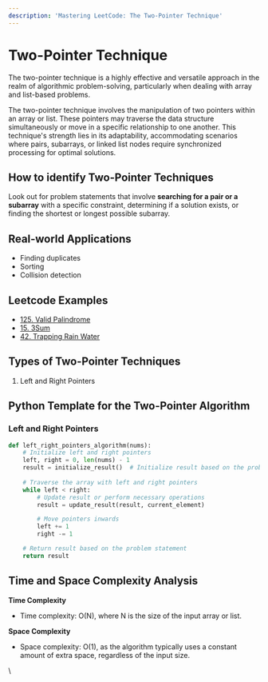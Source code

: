 ```yaml
---
description: 'Mastering LeetCode: The Two-Pointer Technique'
---
```


# Two-Pointer Technique

The two-pointer technique is a highly effective and versatile approach in the realm of algorithmic problem-solving, particularly when dealing with array and list-based problems.

The two-pointer technique involves the manipulation of two pointers within an array or list. These pointers may traverse the data structure simultaneously or move in a specific relationship to one another. This technique's strength lies in its adaptability, accommodating scenarios where pairs, subarrays, or linked list nodes require synchronized processing for optimal solutions.

## How to identify Two-Pointer Techniques

Look out for problem statements that involve **searching for a pair or a subarray** with a specific constraint, determining if a solution exists, or finding the shortest or longest possible subarray.

## Real-world Applications

* Finding duplicates
* Sorting
* Collision detection

## Leetcode Examples

* [125. Valid Palindrome](https://leetcode.com/problems/valid-palindrome/)
* [15. 3Sum](https://leetcode.com/problems/3sum/)
* [42. Trapping Rain Water](https://leetcode.com/problems/trapping-rain-water/)

## Types of Two-Pointer Techniques

1. Left and Right Pointers

## Python Template for the Two-Pointer Algorithm

### Left and Right Pointers

```python
def left_right_pointers_algorithm(nums):
    # Initialize left and right pointers
    left, right = 0, len(nums) - 1
    result = initialize_result()  # Initialize result based on the problem
    
    # Traverse the array with left and right pointers
    while left < right:
        # Update result or perform necessary operations
        result = update_result(result, current_element)

        # Move pointers inwards
        left += 1
        right -= 1

    # Return result based on the problem statement
    return result
```

## Time and Space Complexity Analysis

**Time Complexity**

* Time complexity: O(N), where N is the size of the input array or list.

**Space Complexity**

* Space complexity: O(1), as the algorithm typically uses a constant amount of extra space, regardless of the input size.

\
